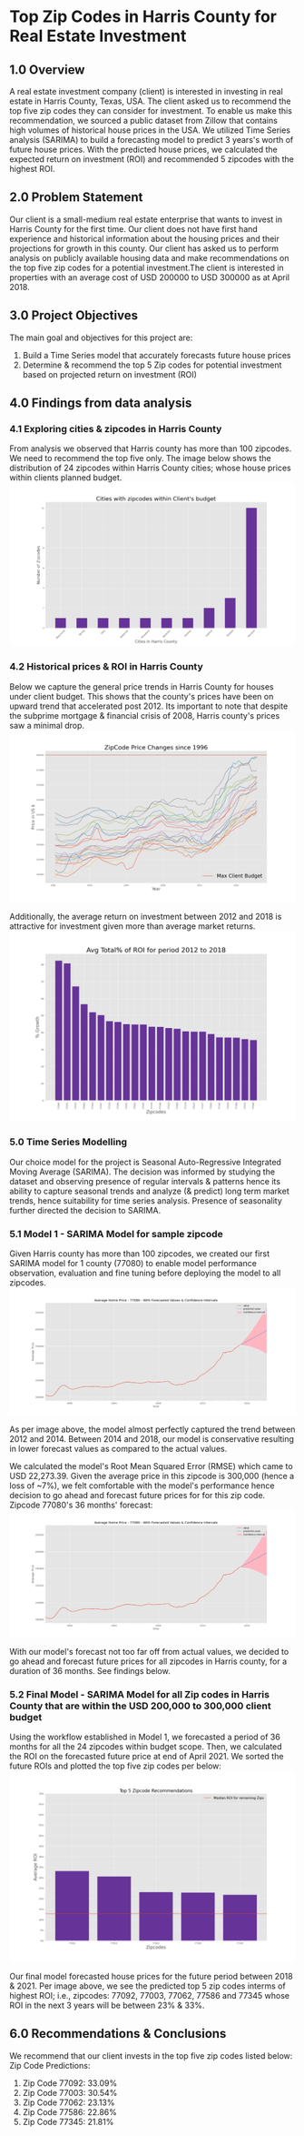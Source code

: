 
# Top Zip Codes in Harris County for Real Estate Investment
## 1.0 Overview
A real estate investment company (client) is interested in investing in real estate in Harris County, Texas, USA. The client asked us to recommend the top five zip codes they can consider for investment. To enable us make this recommendation, we sourced a public dataset from Zillow that contains high volumes of historical house prices in the USA. We utilized Time Series analysis (SARIMA) to build a forecasting model to predict 3 years's worth of future house prices. With the predicted house prices, we calculated the expected return on investment (ROI) and recommended 5 zipcodes with the highest ROI.

## 2.0 Problem Statement
Our client is a small-medium real estate enterprise that wants to invest in Harris County for the first time. Our client does not have first hand experience and historical information about the housing prices and their projections for growth in this county. Our client has asked us to perform analysis on publicly available housing data and make recommendations on the top five zip codes for a potential investment.The client is interested in properties with an average cost of  USD 200000 to USD 300000 as at April 2018.
## 3.0 Project Objectives
The main goal and objectives for this project are:
1. Build a Time Series model that accurately forecasts future house prices
2. Determine & recommend the top 5 Zip codes for potential investment based on projected return on investment (ROI)
## 4.0 Findings from data analysis
### 4.1 Exploring cities & zipcodes in Harris County
From analysis we observed that Harris county has more than 100 zipcodes. We need to recommend the top five only. The image below shows the distribution of 24 zipcodes within Harris County cities; whose house prices within clients planned budget.
![Cities_Zipcodes_Budget](Cities_Zipcodes_Budget.png)

### 4.2 Historical prices & ROI in Harris County
Below we capture the general price trends in Harris County for houses under client budget. This shows that the county's prices have been on upward trend that accelerated post 2012. Its important to note that despite the subprime mortgage & financial crisis of 2008, Harris county's prices saw a minimal drop.
![ZipCode_Prices](ZipCode_Prices.png)

Additionally, the average return on investment between 2012 and 2018 is attractive for investment given more than average market returns.
![Historical_ROI](Historical_ROI.png)

### 5.0 Time Series Modelling
Our choice model for the project is Seasonal Auto-Regressive Integrated Moving Average (SARIMA). The decision was informed by studying the dataset and observing presence of regular intervals & patterns hence its ability to capture seasonal trends and analyze (& predict) long term market trends, hence suitability for time series analysis. Presence of seasonality further directed the decision to SARIMA.

### 5.1 Model 1 - SARIMA Model for sample zipcode
Given Harris county has more than 100 zipcodes, we created our first SARIMA model for 1 county (77080) to enable model performance observation, evaluation and fine tuning before deploying the model to all zipcodes.
![Zipcode_77080](Zipcode_77080.png)

As per image above, the model almost perfectly captured the trend between 2012 and 2014. Between 2014 and 2018, our model is conservative resulting in lower forecast values as compared to the actual values.


We calculated the model's Root Mean Squared Error (RMSE) which came to USD 22,273.39. Given the average price in this zipcode is 300,000 (hence a loss of ~7%), we felt comfortable with the model's performance hence decision to go ahead and forecast future prices for for this zip code.
Zipcode 77080's 36 months' forecast:
![Zipcode_77080_forecast](Zipcode_77080_forecast.png)

With our model's forecast not too far off from actual values, we decided to go ahead and forecast future prices for all zipcodes in Harris county, for a duration of 36 months. See findings below.

### 5.2 Final Model - SARIMA Model for all Zip codes in Harris County that are within the USD 200,000 to 300,000 client budget
Using the workflow established in Model 1, we forecasted a period of 36 months for all the 24 zipcodes within budget scope. 
Then, we calculated the ROI on the forecasted future price at end of April 2021. We sorted the future ROIs and plotted the top five zip codes per below:
![Top5_zipcodes](Top5_zipcodes.png)

Our final model forecasted house prices for the future period between 2018 & 2021. Per image above, we see the predicted top 5 zip codes interms of highest ROI; i.e., zipcodes: 77092, 77003, 77062, 77586 and 77345 whose ROI in the next 3 years will be between 23% & 33%.
## 6.0 Recommendations & Conclusions

We recommend that our client invests in the top five zip codes listed below:
Zip Code Predictions:
1. Zip Code 77092: 33.09%
2. Zip Code 77003: 30.54%
3. Zip Code 77062: 23.13%
4. Zip Code 77586: 22.86%
5. Zip Code 77345: 21.81%